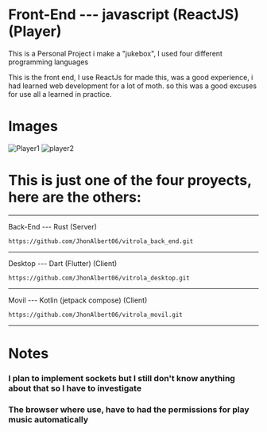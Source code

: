 # Front-End --- javascript (ReactJS) (Player)

This is a Personal Project i make a "jukebox", I used four different programming languages

This is the front end, I use ReactJs for made this, was a good experience, i had learned web development for a lot of moth. so this was a good excuses for use all a learned in practice.

# Images

![Player1](https://user-images.githubusercontent.com/79234293/225177615-250ada39-b7e6-4f81-9097-9381f00724ff.png)
![player2](https://user-images.githubusercontent.com/79234293/225177667-c84d2d3a-8031-4316-9bfd-5e24b54f5b85.png)


# This is just one of the four proyects, here are the others: 

----------------------------------------------------------------------
Back-End --- Rust (Server)

	https://github.com/JhonAlbert06/vitrola_back_end.git
----------------------------------------------------------------------
Desktop --- Dart (Flutter) (Client)

	https://github.com/JhonAlbert06/vitrola_desktop.git
----------------------------------------------------------------------
Movil --- Kotlin (jetpack compose) (Client)

	https://github.com/JhonAlbert06/vitrola_movil.git
----------------------------------------------------------------------

# Notes

<h3>I plan to implement sockets but I still don't know anything about that so I have to investigate</h3>
<h3>The browser where use, have to had the permissions for play music automatically</h3>

